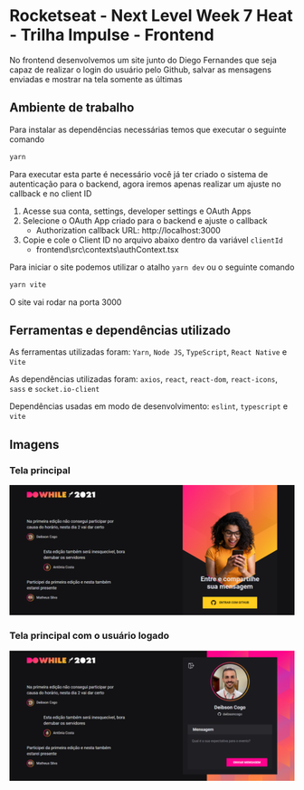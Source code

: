 # Rocketseat - Next Level Week 7 Heat - Trilha Impulse - Frontend
No frontend desenvolvemos um site junto do Diego Fernandes que seja capaz de realizar o login do usuário pelo Github, salvar as mensagens enviadas e mostrar na tela somente as últimas

## Ambiente de trabalho
Para instalar as dependências necessárias temos que executar o seguinte comando
```bash
yarn
```

Para executar esta parte é necessário você já ter criado o sistema de autenticação para o backend, agora iremos apenas realizar um ajuste no callback e no client ID
  1. Acesse sua conta, settings, developer settings e OAuth Apps
  2. Selecione o OAuth App criado para o backend e ajuste o callback
     * Authorization callback URL: http://localhost:3000
  3. Copie e cole o Client ID no arquivo abaixo dentro da variável `clientId`
     * frontend\src\contexts\authContext.tsx

Para iniciar o site podemos utilizar o atalho `yarn dev` ou o seguinte comando
```bash
yarn vite
```

O site vai rodar na porta 3000

## Ferramentas e dependências utilizado
As ferramentas utilizadas foram: `Yarn`, `Node JS`, `TypeScript`, `React Native` e `Vite`

As dependências utilizadas foram: `axios`, `react`, `react-dom`, `react-icons`, `sass` e `socket.io-client`

Dependências usadas em modo de desenvolvimento: `eslint`, `typescript` e `vite`

## Imagens
### Tela principal
![Tela principal](/frontend/src/assets/prints/print1.png)

### Tela principal com o usuário logado
![Tela principal com o usuário logado](/frontend/src/assets/prints/print2.png)
